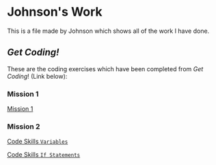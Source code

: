 # Johnson's Work

This is a file made by Johnson which shows all of the work I have done.

## *Get Coding!*

These are the coding exercises which have been completed from *Get Coding*! (Link below):

### Mission 1

[Mission 1](mission1.html)

### Mission 2

[Code Skills `Variables`](variable.html)

[Code Skills `If Statements`](ifstatements.html)

